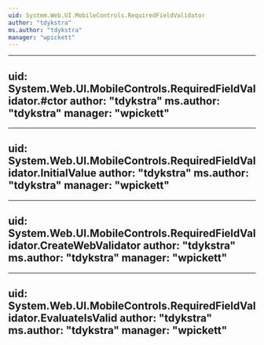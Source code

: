 ```yaml
---
uid: System.Web.UI.MobileControls.RequiredFieldValidator
author: "tdykstra"
ms.author: "tdykstra"
manager: "wpickett"
---
```


---
uid: System.Web.UI.MobileControls.RequiredFieldValidator.#ctor
author: "tdykstra"
ms.author: "tdykstra"
manager: "wpickett"
---

---
uid: System.Web.UI.MobileControls.RequiredFieldValidator.InitialValue
author: "tdykstra"
ms.author: "tdykstra"
manager: "wpickett"
---

---
uid: System.Web.UI.MobileControls.RequiredFieldValidator.CreateWebValidator
author: "tdykstra"
ms.author: "tdykstra"
manager: "wpickett"
---

---
uid: System.Web.UI.MobileControls.RequiredFieldValidator.EvaluateIsValid
author: "tdykstra"
ms.author: "tdykstra"
manager: "wpickett"
---
